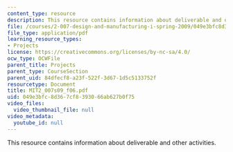 ```yaml
---
content_type: resource
description: This resource contains information about deliverable and other activities.
file: /courses/2-007-design-and-manufacturing-i-spring-2009/049e3bfc8d367cf8393066ab627b0f75_MIT2_007s09_f06.pdf
file_type: application/pdf
learning_resource_types:
- Projects
license: https://creativecommons.org/licenses/by-nc-sa/4.0/
ocw_type: OCWFile
parent_title: Projects
parent_type: CourseSection
parent_uid: 84dfecf8-a23f-522f-3d67-1d5c5133752f
resourcetype: Document
title: MIT2_007s09_f06.pdf
uid: 049e3bfc-8d36-7cf8-3930-66ab627b0f75
video_files:
  video_thumbnail_file: null
video_metadata:
  youtube_id: null
---
```

This resource contains information about deliverable and other activities.
